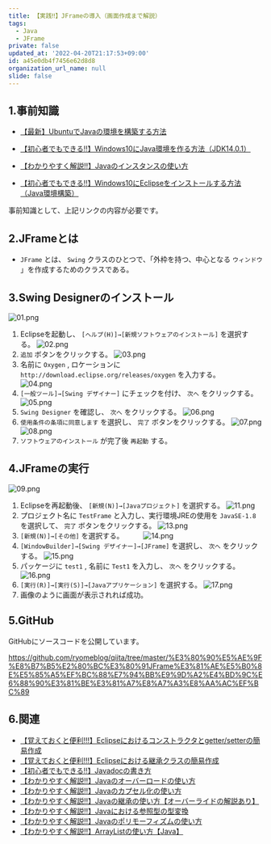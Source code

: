 ```yaml
---
title: 【実践‼】JFrameの導入（画面作成まで解説）
tags:
  - Java
  - JFrame
private: false
updated_at: '2022-04-20T21:17:53+09:00'
id: a45e0db4f7456e62d8d8
organization_url_name: null
slide: false
---
```

## 1.事前知識
- [【最新】UbuntuでJavaの環境を構築する方法](https://qiita.com/ryome/items/37c53e9638a9c6ea146a)

- [【初心者でもできる‼】Windows10にJava環境を作る方法（JDK14.0.1）](https://qiita.com/ryome/items/30135570954e36196821)

- [【わかりやすく解説‼】Javaのインスタンスの使い方](https://qiita.com/ryome/items/62ba0d8395af6698053a)

- [【初心者でもできる‼】Windows10にEclipseをインストールする方法（Java環境構築）](https://qiita.com/ryome/items/b47c5acdaa52cffbec58)


事前知識として、上記リンクの内容が必要です。

## 2.JFrameとは

- `JFrame` とは、 `Swing` クラスのひとつで、「外枠を持つ、中心となる `ウィンドウ` 」を作成するためのクラスである。

## 3.Swing Designerのインストール
![01.png](https://qiita-image-store.s3.ap-northeast-1.amazonaws.com/0/449867/97c5fab6-1881-854d-a233-4b53beec7cf4.png)
1. Eclipseを起動し、 `[ヘルプ(H)]→[新規ソフトウェアのインストール]` を選択する。
![02.png](https://qiita-image-store.s3.ap-northeast-1.amazonaws.com/0/449867/2202923e-d47a-adb9-6b53-a5967cf45e4f.png)
2. `追加` ボタンをクリックする。
![03.png](https://qiita-image-store.s3.ap-northeast-1.amazonaws.com/0/449867/556bc5b0-b18d-8de5-28ca-722a6f320fce.png)
3. 名前に `Oxygen` , ロケーションに `http://download.eclipse.org/releases/oxygen` を入力する。　　　
![04.png](https://qiita-image-store.s3.ap-northeast-1.amazonaws.com/0/449867/82c04c4a-afd5-836c-4a05-ea66b0af802c.png)
4. `[一般ツール]→[Swing デザイナー]` にチェックを付け、 `次へ` をクリックする。
![05.png](https://qiita-image-store.s3.ap-northeast-1.amazonaws.com/0/449867/43157d4f-95a0-d061-404a-c9479ae6c8a6.png)
5. `Swing Designer` を確認し、 `次へ` をクリックする。
![06.png](https://qiita-image-store.s3.ap-northeast-1.amazonaws.com/0/449867/d4a1cfa9-f79f-473c-156d-dac78cbda252.png)
6. `使用条件の条項に同意します` を選択し、  `完了` ボタンをクリックする。
![07.png](https://qiita-image-store.s3.ap-northeast-1.amazonaws.com/0/449867/0f01cbaf-500e-f38e-40b9-b8c04707fde1.png)
![08.png](https://qiita-image-store.s3.ap-northeast-1.amazonaws.com/0/449867/34cdeccd-2d98-855e-f810-d14903dbf750.png)
7. `ソフトウェアのインストール` が完了後 `再起動` する。

## 4.JFrameの実行
![09.png](https://qiita-image-store.s3.ap-northeast-1.amazonaws.com/0/449867/e935384b-b28a-e8d6-5537-69ec7acd565c.png)
1. Eclipseを再起動後、 `[新規(N)]→[Javaプロジェクト]` を選択する。
![11.png](https://qiita-image-store.s3.ap-northeast-1.amazonaws.com/0/449867/8cfe46a1-637b-bff7-9d3c-4c2979d155e4.png)
2. プロジェクト名に `TestFrame` と入力し、実行環境JREの使用を `JavaSE-1.8` を選択して、 `完了` ボタンをクリックする。
![13.png](https://qiita-image-store.s3.ap-northeast-1.amazonaws.com/0/449867/de541e92-b1fb-d404-7db4-3e76e64fad4e.png)
3. `[新規(N)]→[その他]` を選択する。　　　
![14.png](https://qiita-image-store.s3.ap-northeast-1.amazonaws.com/0/449867/4120448f-14b9-d8fc-0109-4f3c4dbfbcb6.png)
4. `[WindowBuilder]→[Swing デザイナー]→[JFrame]` を選択し、 `次へ` をクリックする。
![15.png](https://qiita-image-store.s3.ap-northeast-1.amazonaws.com/0/449867/6821aa2d-30bb-511a-6599-c394d0bcb0a2.png)
5. パッケージに `test1` , 名前に `Test1` を入力し、 `次へ` をクリックする。
![16.png](https://qiita-image-store.s3.ap-northeast-1.amazonaws.com/0/449867/089bb56e-fb08-3e81-7474-761499775473.png)
6. `[実行(R)]→[実行(S)]→[Javaアプリケーション]` を選択する。
![17.png](https://qiita-image-store.s3.ap-northeast-1.amazonaws.com/0/449867/a0e08ca5-b686-5cd5-d66e-b0baacb233b7.png)
7. 画像のように画面が表示されれば成功。

## 5.GitHub
GitHubにソースコードを公開しています。

https://github.com/ryomeblog/qiita/tree/master/%E3%80%90%E5%AE%9F%E8%B7%B5%E2%80%BC%E3%80%91JFrame%E3%81%AE%E5%B0%8E%E5%85%A5%EF%BC%88%E7%94%BB%E9%9D%A2%E4%BD%9C%E6%88%90%E3%81%BE%E3%81%A7%E8%A7%A3%E8%AA%AC%EF%BC%89


## 6.関連
- [【覚えておくと便利!!!】Eclipseにおけるコンストラクタとgetter/setterの簡易作成](https://qiita.com/ryome/items/6c487ccc0c39847cd55f)
- [【覚えておくと便利!!!】Eclipseにおける継承クラスの簡易作成](https://qiita.com/ryome/items/4fcf62b4bc60fb6a4d07)
- [【初心者でもできる‼】Javadocの書き方](https://qiita.com/ryome/items/4f2d5928c8aaf195f407)
- [【わかりやすく解説‼】Javaのオーバーロードの使い方](https://qiita.com/ryome/items/f1ca8cc7538f4c6d26c0)
- [【わかりやすく解説‼】Javaのカプセル化の使い方](https://qiita.com/ryome/items/fc44dfad297b35bf7559)
- [【わかりやすく解説‼】Javaの継承の使い方【オーバーライドの解説あり】](https://qiita.com/ryome/items/97b82c5519e39d3f21c1)
- [【わかりやすく解説‼】Javaにおける参照型の型変換](https://qiita.com/ryome/items/2453949b978bf166e204)
- [【わかりやすく解説‼】Javaのポリモーフィズムの使い方](https://qiita.com/ryome/items/a22457797988c548ec62)
- [【わかりやすく解説‼】ArrayListの使い方【Java】](https://qiita.com/ryome/items/cc01a7b6914e5b8b1579)
